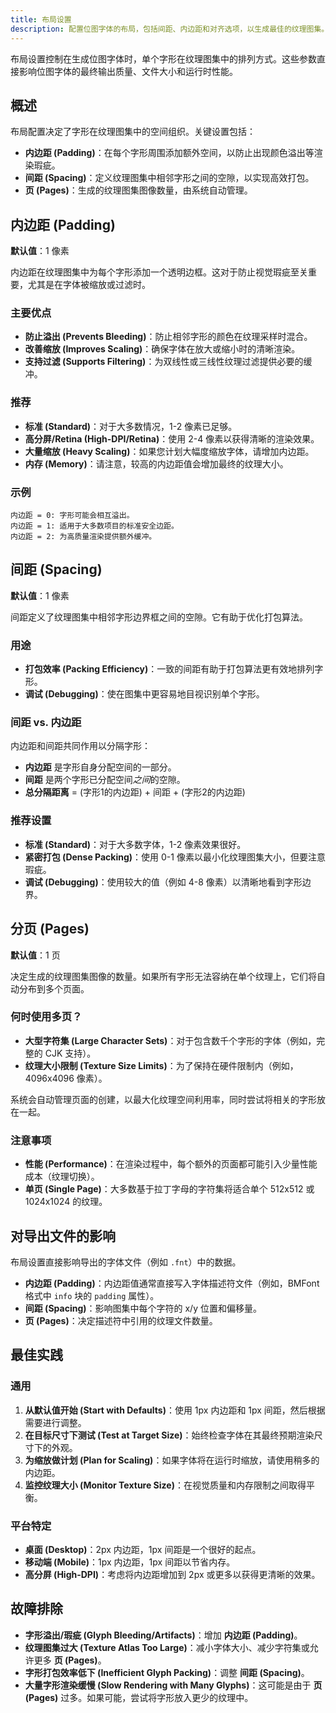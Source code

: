 ```yaml
---
title: 布局设置
description: 配置位图字体的布局，包括间距、内边距和对齐选项，以生成最佳的纹理图集。
---
```


布局设置控制在生成位图字体时，单个字形在纹理图集中的排列方式。这些参数直接影响位图字体的最终输出质量、文件大小和运行时性能。

## 概述

布局配置决定了字形在纹理图集中的空间组织。关键设置包括：

- **内边距 (Padding)**：在每个字形周围添加额外空间，以防止出现颜色溢出等渲染瑕疵。
- **间距 (Spacing)**：定义纹理图集中相邻字形之间的空隙，以实现高效打包。
- **页 (Pages)**：生成的纹理图集图像数量，由系统自动管理。

## 内边距 (Padding)

**默认值**：1 像素

内边距在纹理图集中为每个字形添加一个透明边框。这对于防止视觉瑕疵至关重要，尤其是在字体被缩放或过滤时。

### 主要优点
- **防止溢出 (Prevents Bleeding)**：防止相邻字形的颜色在纹理采样时混合。
- **改善缩放 (Improves Scaling)**：确保字体在放大或缩小时的清晰渲染。
- **支持过滤 (Supports Filtering)**：为双线性或三线性纹理过滤提供必要的缓冲。

### 推荐
- **标准 (Standard)**：对于大多数情况，1-2 像素已足够。
- **高分屏/Retina (High-DPI/Retina)**：使用 2-4 像素以获得清晰的渲染效果。
- **大量缩放 (Heavy Scaling)**：如果您计划大幅度缩放字体，请增加内边距。
- **内存 (Memory)**：请注意，较高的内边距值会增加最终的纹理大小。

### 示例
```
内边距 = 0: 字形可能会相互溢出。
内边距 = 1: 适用于大多数项目的标准安全边距。
内边距 = 2: 为高质量渲染提供额外缓冲。
```

## 间距 (Spacing)

**默认值**：1 像素

间距定义了纹理图集中相邻字形边界框之间的空隙。它有助于优化打包算法。

### 用途
- **打包效率 (Packing Efficiency)**：一致的间距有助于打包算法更有效地排列字形。
- **调试 (Debugging)**：使在图集中更容易地目视识别单个字形。

### 间距 vs. 内边距

内边距和间距共同作用以分隔字形：
- **内边距** 是字形自身分配空间的一部分。
- **间距** 是两个字形已分配空间*之间*的空隙。
- **总分隔距离** = (字形1的内边距) + 间距 + (字形2的内边距)

### 推荐设置
- **标准 (Standard)**：对于大多数字体，1-2 像素效果很好。
- **紧密打包 (Dense Packing)**：使用 0-1 像素以最小化纹理图集大小，但要注意瑕疵。
- **调试 (Debugging)**：使用较大的值（例如 4-8 像素）以清晰地看到字形边界。

## 分页 (Pages)

**默认值**：1 页

决定生成的纹理图集图像的数量。如果所有字形无法容纳在单个纹理上，它们将自动分布到多个页面。

### 何时使用多页？
- **大型字符集 (Large Character Sets)**：对于包含数千个字形的字体（例如，完整的 CJK 支持）。
- **纹理大小限制 (Texture Size Limits)**：为了保持在硬件限制内（例如，4096x4096 像素）。

系统会自动管理页面的创建，以最大化纹理空间利用率，同时尝试将相关的字形放在一起。

### 注意事项
- **性能 (Performance)**：在渲染过程中，每个额外的页面都可能引入少量性能成本（纹理切换）。
- **单页 (Single Page)**：大多数基于拉丁字母的字符集将适合单个 512x512 或 1024x1024 的纹理。

## 对导出文件的影响

布局设置直接影响导出的字体文件（例如 `.fnt`）中的数据。

- **内边距 (Padding)**：内边距值通常直接写入字体描述符文件（例如，BMFont 格式中 `info` 块的 `padding` 属性）。
- **间距 (Spacing)**：影响图集中每个字符的 x/y 位置和偏移量。
- **页 (Pages)**：决定描述符中引用的纹理文件数量。

## 最佳实践

### 通用
1.  **从默认值开始 (Start with Defaults)**：使用 1px 内边距和 1px 间距，然后根据需要进行调整。
2.  **在目标尺寸下测试 (Test at Target Size)**：始终检查字体在其最终预期渲染尺寸下的外观。
3.  **为缩放做计划 (Plan for Scaling)**：如果字体将在运行时缩放，请使用稍多的内边距。
4.  **监控纹理大小 (Monitor Texture Size)**：在视觉质量和内存限制之间取得平衡。

### 平台特定
- **桌面 (Desktop)**：2px 内边距，1px 间距是一个很好的起点。
- **移动端 (Mobile)**：1px 内边距，1px 间距以节省内存。
- **高分屏 (High-DPI)**：考虑将内边距增加到 2px 或更多以获得更清晰的效果。

## 故障排除

- **字形溢出/瑕疵 (Glyph Bleeding/Artifacts)**：增加 **内边距 (Padding)**。
- **纹理图集过大 (Texture Atlas Too Large)**：减小字体大小、减少字符集或允许更多 **页 (Pages)**。
- **字形打包效率低下 (Inefficient Glyph Packing)**：调整 **间距 (Spacing)**。
- **大量字形渲染缓慢 (Slow Rendering with Many Glyphs)**：这可能是由于 **页 (Pages)** 过多。如果可能，尝试将字形放入更少的纹理中。